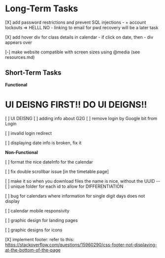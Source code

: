 # Long-Term Tasks


[X] add password restrictions and prevent SQL injections
    - + account lockouts => HELLL NO
    - linking to email for pwd recovery will be a later task

[X] add hover div for class details in calendar
    - if click on date, then
        - div appears over


[-] make website compatible with screen sizes using @media (see resources.md)

## Short-Term Tasks

**Functional**

# UI DEISNG FIRST!! DO UI DEIGNS!! 
[ ] UI DEISNG
    [ ] adding info about G2G
    [ ] remove login by Google bit from Login


[ ] invalid login redirect

[ ] displaying date info is broken, fix it


**Non-Functional**

[ ] format the nice dateInfo for the calendar

[ ] fix double scrollbar issue [in the timetable page]

[ ] make it so when you download files the name is nice, without the UUID
--[ ] unique folder for each id to allow for DIFFERENTIATION

[ ] bug for calendars where information for single digit days does not display

[ ] calendar mobile responsivity

[ ] graphic design for landing pages

[ ] graphic designs for icons

[X] implement footer:
refer to this:
https://stackoverflow.com/questions/15960290/css-footer-not-displaying-at-the-bottom-of-the-page